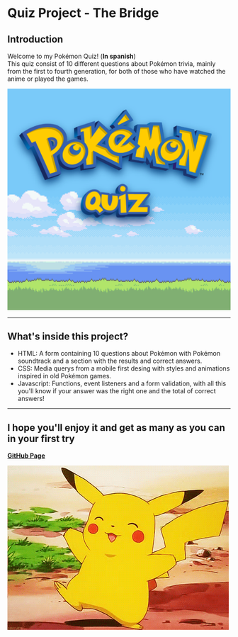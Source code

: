 # Quiz Project - The Bridge #

## Introduction ##

Welcome to my Pokémon Quiz! (**In spanish**)<br>
This quiz consist of 10 different questions about Pokémon trivia, mainly from the first to fourth generation, for both of those who have watched the anime or played the games.

![](main.png)

-------------------------------------------------------------------------------

## What's inside this project? ##

- HTML: A form containing 10 questions about Pokémon with Pokémon soundtrack and a section with the results and correct answers.
- CSS: Media querys from a mobile first desing with styles and animations inspired in old Pokémon games.
- Javascript: Functions, event listeners and a form validation, with all this you'll know if your answer was the right one and the total of correct answers!

-------------------------------------------------------------------------------

## I hope you'll enjoy it and get as many as you can in your first try ##

[**GitHub Page**](https://gregoriotsr.github.io/proyectoQuiz/)

![](pikachu.gif)

